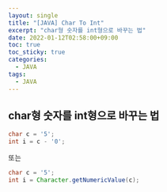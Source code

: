 ```yaml
---
layout: single
title: "[JAVA] Char To Int"
excerpt: "char형 숫자를 int형으로 바꾸는 법"
date: 2022-01-12T02:58:00+09:00
toc: true
toc_sticky: true
categories:
  - JAVA
tags:
  - JAVA
---
```

## char형 숫자를 int형으로 바꾸는 법
```java
char c = '5';
int i = c - '0';
```
또는
```java
char c = '5';
int i = Character.getNumericValue(c);
```